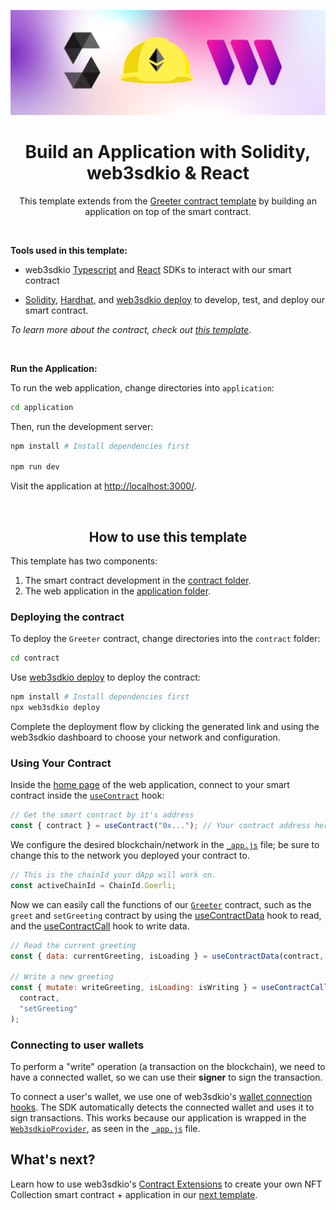 <!-- Banner Image -->

![web3sdkio solidity hardhat get started hero image](hero.png)

<h1 align='center'>Build an Application with Solidity, web3sdkio & React</h1>

<p align='center'>This template extends from the <a href='https://replit.com/@web3sdkio/Get-Started-with-Solidity-using-Hardhat-and-web3sdkio-deploy'>Greeter contract template</a> by building an application on top of the smart contract.</p>

<br />

<b>Tools used in this template: </b>

- web3sdkio [Typescript](https://docs.web3sdk.io/typescript) and [React](https://docs.web3sdk.io/react) SDKs to interact with our smart contract

- [Solidity](https://docs.soliditylang.org/en/v0.8.14/), [Hardhat](https://hardhat.org/), and [web3sdkio deploy](https://docs.web3sdk.io/web3sdkio-deploy) to develop, test, and deploy our smart contract.

_To learn more about the contract, check out [this template](https://replit.com/@web3sdkio/Get-Started-with-Solidity-using-Hardhat-and-web3sdkio-deploy)_.

<br />

<b>Run the Application:</b>

To run the web application, change directories into `application`:

```bash
cd application
```

Then, run the development server:

```bash
npm install # Install dependencies first

npm run dev
```

Visit the application at [http://localhost:3000/](http://localhost:3000/).

<br />

<h2 align='center'>How to use this template</h2>

This template has two components:

1. The smart contract development in the [contract folder](./contract).
2. The web application in the [application folder](./application).

<h3>Deploying the contract</h3>

To deploy the `Greeter` contract, change directories into the `contract` folder:

```bash
cd contract
```

Use [web3sdkio deploy](https://docs.web3sdk.io/web3sdkio-deploy) to deploy the contract:

```bash
npm install # Install dependencies first
npx web3sdkio deploy
```

Complete the deployment flow by clicking the generated link and using the web3sdkio dashboard to choose your network and configuration.

<h3>Using Your Contract</h3>

Inside the [home page](./application/pages/index.js) of the web application, connect to your smart contract inside the [`useContract`](https://docs.web3sdk.io/react/react.usecontract#usecontract-function) hook:

```jsx
// Get the smart contract by it's address
const { contract } = useContract("0x..."); // Your contract address here (from the web3sdkio dashboard)
```

We configure the desired blockchain/network in the [`_app.js`](./application/pages/_app.js) file; be sure to change this to the network you deployed your contract to.

```jsx
// This is the chainId your dApp will work on.
const activeChainId = ChainId.Goerli;
```

Now we can easily call the functions of our [`Greeter`](./contract/Greeter.sol) contract, such as the `greet` and `setGreeting` contract by using the [useContractData](https://docs.web3sdk.io/react/react.usecontractdata) hook to read, and the [useContractCall](https://docs.web3sdk.io/react/react.usecontractcall) hook to write data.

```jsx
// Read the current greeting
const { data: currentGreeting, isLoading } = useContractData(contract, "greet");

// Write a new greeting
const { mutate: writeGreeting, isLoading: isWriting } = useContractCall(
  contract,
  "setGreeting"
);
```

### Connecting to user wallets

To perform a "write" operation (a transaction on the blockchain), we need to have a connected wallet, so we can use their **signer** to sign the transaction.

To connect a user's wallet, we use one of web3sdkio's [wallet connection hooks](https://docs.web3sdk.io/react/category/wallet-connection). The SDK automatically detects the connected wallet and uses it to sign transactions. This works because our application is wrapped in the [`Web3sdkioProvider`](https://docs.web3sdk.io/react/react.web3sdkioprovider), as seen in the [`_app.js`](./application/pages/_app.js) file.

## What's next?

Learn how to use web3sdkio's [Contract Extensions](https://docs.web3sdk.io/web3sdkio-deploy/contract-extensions) to create your own NFT Collection smart contract + application in our [next template](https://replit.com/@web3sdkio/Create-an-NFT-collection-with-Solidity-web3sdkio#.replit).
